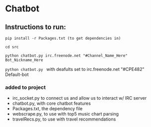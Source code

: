 # Chatbot

## Instructions to run:
```pip install -r Packages.txt (to get dependencies in)```

```cd src``` 

```python chatbot.py irc.freenode.net "#Channel_Name_Here" Bot_Nickname_Here```

```python chatbot.py ``` with deafults set to irc.freenode.net "#CPE482" Default-bot


### added to project
- irc_socket.py to connect us and allow us to interact w/ IRC server
- chatbot.py, with core chatbot features
- Packages.txt, the dependency file
- webscrape.py, to use with top5 music chart parsing
- travelRecs.py, to use with travel recommendations
